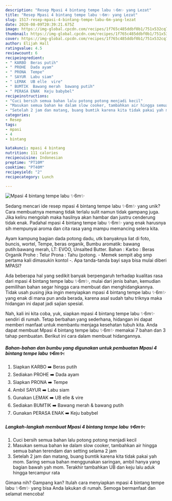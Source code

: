 ```yaml
---
description: "Resep Mpasi 4 bintang tempe labu ✨6m✨ yang Lezat"
title: "Resep Mpasi 4 bintang tempe labu ✨6m✨ yang Lezat"
slug: 1517-resep-mpasi-4-bintang-tempe-labu-6m-yang-lezat
date: 2020-08-09T20:39:21.675Z
image: https://img-global.cpcdn.com/recipes/1f765c485ddbf0b1/751x532cq70/mpasi-4-bintang-tempe-labu-✨6m✨-foto-resep-utama.jpg
thumbnail: https://img-global.cpcdn.com/recipes/1f765c485ddbf0b1/751x532cq70/mpasi-4-bintang-tempe-labu-✨6m✨-foto-resep-utama.jpg
cover: https://img-global.cpcdn.com/recipes/1f765c485ddbf0b1/751x532cq70/mpasi-4-bintang-tempe-labu-✨6m✨-foto-resep-utama.jpg
author: Elijah Hall
ratingvalue: 4.5
reviewcount: 6
recipeingredient:
- " KARBO  Beras putih"
- " PROHE  Dada ayam"
- " PRONA  Tempe"
- " SAYUR  Labu siam"
- " LEMAK  UB elle  vire"
- " BUMTIK  Bawang merah  bawang putih"
- " PERASA ENAK  Keju babybel"
recipeinstructions:
- "Cuci bersih semua bahan lalu potong potong menjadi kecil"
- "Masukan semua bahan ke dalam slow cooker, tambahkan air hingga semua bahan terendam dan setting selama 2 jam"
- "Setelah 2 jam dan matang, buang bumtik karena kita tidak pakai yah mom. Saring semua bahan menggunakan saringan, ambil hanya yang bagian bawah yah mom. Terakhir tambahkan UB dan keju lalu aduk hingga tercampur rata"
categories:
- Resep
tags:
- mpasi
- 4
- bintang

katakunci: mpasi 4 bintang 
nutrition: 111 calories
recipecuisine: Indonesian
preptime: "PT10M"
cooktime: "PT40M"
recipeyield: "2"
recipecategory: Lunch

---
```



![Mpasi 4 bintang tempe labu ✨6m✨](https://img-global.cpcdn.com/recipes/1f765c485ddbf0b1/751x532cq70/mpasi-4-bintang-tempe-labu-✨6m✨-foto-resep-utama.jpg)

Sedang mencari ide resep mpasi 4 bintang tempe labu ✨6m✨ yang unik? Cara membuatnya memang tidak terlalu sulit namun tidak gampang juga. Jika keliru mengolah maka hasilnya akan hambar dan justru cenderung tidak enak. Padahal mpasi 4 bintang tempe labu ✨6m✨ yang enak harusnya sih mempunyai aroma dan cita rasa yang mampu memancing selera kita.

Ayam kampung bagian dada potong dadu, utk banyaknya liat di foto, buncis, wortel, Tempe, beras organik, Bumbu aromatik: bawang putih:bawang merah, LT: EVOO, Unsalted Butter. Bahan : Karbo : Beras Organik Prohe : Telur Prona : Tahu (potong. - Memek sempit abg smp pertama kali dimasukin kontol -. Apa tanda-tanda bayi saya bisa mulai diberi MPASI?

Ada beberapa hal yang sedikit banyak berpengaruh terhadap kualitas rasa dari mpasi 4 bintang tempe labu ✨6m✨, mulai dari jenis bahan, kemudian pemilihan bahan segar hingga cara membuat dan menghidangkannya. Tidak usah pusing jika ingin menyiapkan mpasi 4 bintang tempe labu ✨6m✨ yang enak di mana pun anda berada, karena asal sudah tahu triknya maka hidangan ini dapat jadi sajian spesial.


Nah, kali ini kita coba, yuk, siapkan mpasi 4 bintang tempe labu ✨6m✨ sendiri di rumah. Tetap berbahan yang sederhana, hidangan ini dapat memberi manfaat untuk membantu menjaga kesehatan tubuh kita. Anda dapat membuat Mpasi 4 bintang tempe labu ✨6m✨ memakai 7 bahan dan 3 tahap pembuatan. Berikut ini cara dalam membuat hidangannya.

<!--inarticleads1-->

##### Bahan-bahan dan bumbu yang digunakan untuk pembuatan Mpasi 4 bintang tempe labu ✨6m✨:

1. Siapkan  KARBO ➡️ Beras putih
1. Sediakan  PROHE ➡️ Dada ayam
1. Siapkan  PRONA ➡️ Tempe
1. Ambil  SAYUR ➡️ Labu siam
1. Gunakan  LEMAK ➡️ UB elle &amp; vire
1. Sediakan  BUMTIK ➡️ Bawang merah &amp; bawang putih
1. Gunakan  PERASA ENAK ➡️ Keju babybel




<!--inarticleads2-->

##### Langkah-langkah membuat Mpasi 4 bintang tempe labu ✨6m✨:

1. Cuci bersih semua bahan lalu potong potong menjadi kecil
1. Masukan semua bahan ke dalam slow cooker, tambahkan air hingga semua bahan terendam dan setting selama 2 jam
1. Setelah 2 jam dan matang, buang bumtik karena kita tidak pakai yah mom. Saring semua bahan menggunakan saringan, ambil hanya yang bagian bawah yah mom. Terakhir tambahkan UB dan keju lalu aduk hingga tercampur rata




Gimana nih? Gampang kan? Itulah cara menyiapkan mpasi 4 bintang tempe labu ✨6m✨ yang bisa Anda lakukan di rumah. Semoga bermanfaat dan selamat mencoba!
